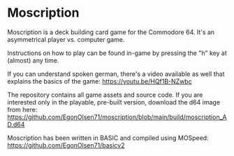 # Moscription

Moscription is a deck building card game for the Commodore 64. It's an asymmetrical player vs. computer game.

Instructions on how to play can be found in-game by pressing the "h" key at (almost) any time.

If you can understand spoken german, there's a video available as well that explains the basics of the game: https://youtu.be/HQf1B-NZwbc

The repository contains all game assets and source code. If you are interested only in the playable, pre-built version, download the d64 image from here: https://github.com/EgonOlsen71/moscription/blob/main/build/moscription_AD.d64

Moscription has been written in BASIC and compiled using MOSpeed: https://github.com/EgonOlsen71/basicv2